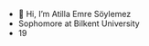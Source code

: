 - 👋 Hi, I’m Atilla Emre Söylemez
- Sophomore at Bilkent University
- 19
<!---
At1llaes22/At1llaes22 is a ✨ special ✨ repository because its `README.md` (this file) appears on your GitHub profile.
You can click the Preview link to take a look at your changes.
--->

